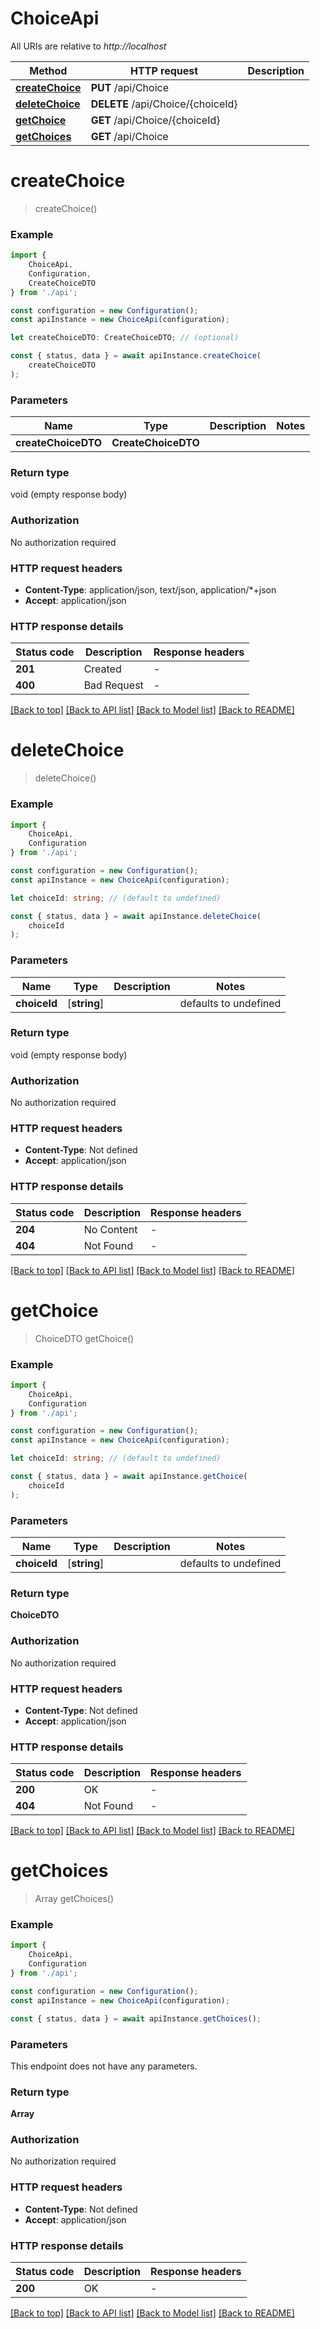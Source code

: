 # ChoiceApi

All URIs are relative to *http://localhost*

|Method | HTTP request | Description|
|------------- | ------------- | -------------|
|[**createChoice**](#createchoice) | **PUT** /api/Choice | |
|[**deleteChoice**](#deletechoice) | **DELETE** /api/Choice/{choiceId} | |
|[**getChoice**](#getchoice) | **GET** /api/Choice/{choiceId} | |
|[**getChoices**](#getchoices) | **GET** /api/Choice | |

# **createChoice**
> createChoice()


### Example

```typescript
import {
    ChoiceApi,
    Configuration,
    CreateChoiceDTO
} from './api';

const configuration = new Configuration();
const apiInstance = new ChoiceApi(configuration);

let createChoiceDTO: CreateChoiceDTO; // (optional)

const { status, data } = await apiInstance.createChoice(
    createChoiceDTO
);
```

### Parameters

|Name | Type | Description  | Notes|
|------------- | ------------- | ------------- | -------------|
| **createChoiceDTO** | **CreateChoiceDTO**|  | |


### Return type

void (empty response body)

### Authorization

No authorization required

### HTTP request headers

 - **Content-Type**: application/json, text/json, application/*+json
 - **Accept**: application/json


### HTTP response details
| Status code | Description | Response headers |
|-------------|-------------|------------------|
|**201** | Created |  -  |
|**400** | Bad Request |  -  |

[[Back to top]](#) [[Back to API list]](../README.md#documentation-for-api-endpoints) [[Back to Model list]](../README.md#documentation-for-models) [[Back to README]](../README.md)

# **deleteChoice**
> deleteChoice()


### Example

```typescript
import {
    ChoiceApi,
    Configuration
} from './api';

const configuration = new Configuration();
const apiInstance = new ChoiceApi(configuration);

let choiceId: string; // (default to undefined)

const { status, data } = await apiInstance.deleteChoice(
    choiceId
);
```

### Parameters

|Name | Type | Description  | Notes|
|------------- | ------------- | ------------- | -------------|
| **choiceId** | [**string**] |  | defaults to undefined|


### Return type

void (empty response body)

### Authorization

No authorization required

### HTTP request headers

 - **Content-Type**: Not defined
 - **Accept**: application/json


### HTTP response details
| Status code | Description | Response headers |
|-------------|-------------|------------------|
|**204** | No Content |  -  |
|**404** | Not Found |  -  |

[[Back to top]](#) [[Back to API list]](../README.md#documentation-for-api-endpoints) [[Back to Model list]](../README.md#documentation-for-models) [[Back to README]](../README.md)

# **getChoice**
> ChoiceDTO getChoice()


### Example

```typescript
import {
    ChoiceApi,
    Configuration
} from './api';

const configuration = new Configuration();
const apiInstance = new ChoiceApi(configuration);

let choiceId: string; // (default to undefined)

const { status, data } = await apiInstance.getChoice(
    choiceId
);
```

### Parameters

|Name | Type | Description  | Notes|
|------------- | ------------- | ------------- | -------------|
| **choiceId** | [**string**] |  | defaults to undefined|


### Return type

**ChoiceDTO**

### Authorization

No authorization required

### HTTP request headers

 - **Content-Type**: Not defined
 - **Accept**: application/json


### HTTP response details
| Status code | Description | Response headers |
|-------------|-------------|------------------|
|**200** | OK |  -  |
|**404** | Not Found |  -  |

[[Back to top]](#) [[Back to API list]](../README.md#documentation-for-api-endpoints) [[Back to Model list]](../README.md#documentation-for-models) [[Back to README]](../README.md)

# **getChoices**
> Array<CreateChoiceDTO> getChoices()


### Example

```typescript
import {
    ChoiceApi,
    Configuration
} from './api';

const configuration = new Configuration();
const apiInstance = new ChoiceApi(configuration);

const { status, data } = await apiInstance.getChoices();
```

### Parameters
This endpoint does not have any parameters.


### Return type

**Array<CreateChoiceDTO>**

### Authorization

No authorization required

### HTTP request headers

 - **Content-Type**: Not defined
 - **Accept**: application/json


### HTTP response details
| Status code | Description | Response headers |
|-------------|-------------|------------------|
|**200** | OK |  -  |

[[Back to top]](#) [[Back to API list]](../README.md#documentation-for-api-endpoints) [[Back to Model list]](../README.md#documentation-for-models) [[Back to README]](../README.md)

